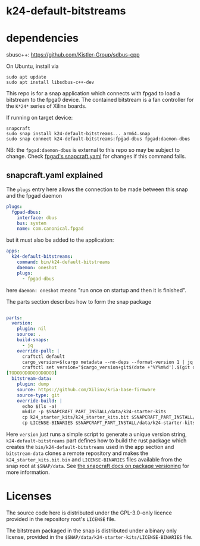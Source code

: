 # k24-default-bitstreams


# dependencies
sbusc++: https://github.com/Kistler-Group/sdbus-cpp

On Ubuntu, install via
```shell
sudo apt update
sudo apt install libsdbus-c++-dev
```

This repo is for a snap application which connects with fpgad to load a bitstream to the fpga0 device.
The contained bitstream is a fan controller for the `K*24*` series of Xilinx boards.

If running on target device:
```shell
snapcraft
sudo snap install k24-default-bitstreams..._arm64.snap
sudo snap connect k24-default-bitstreams:fpgad-dbus fpgad:daemon-dbus
```

NB: the `fpgad:daemon-dbus` is external to this repo so may be subject to change. Check [fpgad's snapcraft.yaml](https://github.com/canonical/fpgad/blob/main/snap/snapcraft.yaml) for changes if this command fails.

## snapcraft.yaml explained

The `plugs` entry here allows the connection to be made between this snap and the fpgad daemon
```yaml
plugs:
  fgpad-dbus:
    interface: dbus
    bus: system
    name: com.canonical.fpgad
```
but it must also be added to the application:
```yaml
apps:
  k24-default-bitstreams:
    command: bin/k24-default-bitstreams
    daemon: oneshot
    plugs:
      - fpgad-dbus
```
here `daemon: oneshot` means "run once on startup and then it is finished".

The parts section describes how to form the snap package
```yaml

parts:
  version:
    plugin: nil
    source: .
    build-snaps:
      - jq
    override-pull: |
      craftctl default
      cargo_version=$(cargo metadata --no-deps --format-version 1 | jq -r .packages[0].version)
      craftctl set version="$cargo_version+git$(date +'%Y%m%d').$(git describe --always --exclude '*')"
[TODODODODODODODOD]
  bitstream-data:
    plugin: dump
    source: https://github.com/Xilinx/kria-base-firmware
    source-type: git
    override-build: |
      echo $(ls -a)
      mkdir -p $SNAPCRAFT_PART_INSTALL/data/k24-starter-kits
      cp k24_starter_kits/k24_starter_kits.bit $SNAPCRAFT_PART_INSTALL/data/k24-starter-kits/
      cp LICENSE-BINARIES $SNAPCRAFT_PART_INSTALL/data/k24-starter-kits/
```
Here `version` just runs a simple script to generate a unique version string, `k24-default-bitstreams` part defines how to build the rust package which creates the `bin/k24-default-bitstreams` used in the app section and `bitstream-data` clones a remote repository and makes the `k24_starter_kits.bit.bin` and `LICENSE-BINARIES` files available from the snap root at `$SNAP/data`. See [the snapcraft docs on package versioning](https://documentation.ubuntu.com/snapcraft/stable/how-to/crafting/configure-package-information/) for more information.

# Licenses

The source code here is distributed under the GPL-3.0-only licence provided in the repository root's `LICENSE` file.

The bitstream packaged in the snap is distributed under a binary only license, provided in the `$SNAP/data/k24-starter-kits/LICENSE-BINARIES` file.
